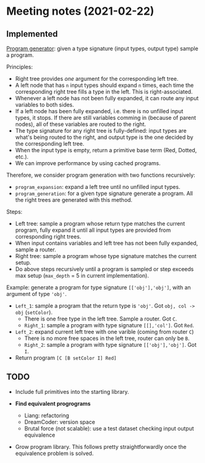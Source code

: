 
# Meeting notes (2021-02-22)

## Implemented

[Program generator](https://github.com/zhaobn/comlog/blob/main/get_programs.py): given a type signature (input types, output type) sample a program.

Principles:

- Right tree provides *one* argument for the corresponding left tree.
- A left node that has `n` input types should expand `n` times, each time the corresponding right tree fills a type in the left. This is right-associated.
- Whenever a left node has not been fully expanded, it can route any input variables to both sides.
- If a left node has been fully expanded, i.e. there is no unfilled input types, it stops. If there are still variables comming in (because of parent nodes), all of these variables are routed to the right.
- The type signature for any right tree is fully-defined: input types are what's being routed to the right, and output type is the one decided by the corresponding left tree.
- When the input type is empty, return a primitive base term (Red, Dotted, etc.).
- We can improve performance by using cached programs.

Therefore, we consider program generation with two functions recursively:

- `program_expansion`: expand a left tree until no unfilled input types.
- `program_generation`: for a given type signature generate a program. All the right trees are generated with this method.

Steps:

- Left tree: sample a program whose return type matches the current program, fully expand it until all input types are provided from corresponding right trees.
- When input contains variables and left tree has not been fully expanded, sample a router.
- Right tree: sample a program whose type signature matches the current setup.
- Do above steps recursively until a program is sampled or step exceeds max setup (`max_depth` = 5 in current implementation).

Example: generate a program for type signature `[['obj'],'obj']`, with an argument of type `'obj'`.

- `Left_1`: sample a program that the return type is `'obj'`. Got `obj, col -> obj` (`setColor`).
  - There is one free type in the left tree. Sample a router. Got `C`.
  - `Right_1`: sample a program with type signature `[[],'col']`. Got `Red`.
- `Left_2`: expand current left tree with one varible (coming from router `C`)
  - There is no more free spaces in the left tree, router can only be `B`.
  - `Right_2`: sample a program with type signature `[['obj'],'obj']`. Got `I`.
- Return program `[C [B setColor I] Red]`

## TODO

- Include full primitives into the starting library.

- **Find equivalent progrograms**
  - Liang: refactoring
  - DreamCoder: version space
  - Brutal force (not scalable): use a test dataset checking input output equivalence

- Grow program library. This follows pretty straightforwardly once the equivalence problem is solved.
